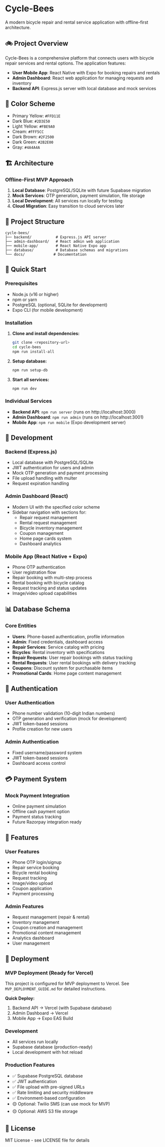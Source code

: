 # Cycle-Bees

A modern bicycle repair and rental service application with offline-first architecture.

## 🚲 Project Overview

Cycle-Bees is a comprehensive platform that connects users with bicycle repair services and rental options. The application features:

- **User Mobile App**: React Native with Expo for booking repairs and rentals
- **Admin Dashboard**: React web application for managing requests and inventory
- **Backend API**: Express.js server with local database and mock services

## 🎨 Color Scheme

- Primary Yellow: `#FFD11E`
- Dark Blue: `#2D3E50`
- Light Yellow: `#FBE9A0`
- Cream: `#FFF5CC`
- Dark Brown: `#2F2500`
- Dark Green: `#2B2E00`
- Gray: `#4A4A4A`

## 🏗️ Architecture

### Offline-First MVP Approach
1. **Local Database**: PostgreSQL/SQLite with future Supabase migration
2. **Mock Services**: OTP generation, payment simulation, file storage
3. **Local Development**: All services run locally for testing
4. **Cloud Migration**: Easy transition to cloud services later

## 📁 Project Structure

```
cycle-bees/
├── backend/           # Express.js API server
├── admin-dashboard/   # React admin web application
├── mobile-app/        # React Native Expo app
├── database/          # Database schemas and migrations
└── docs/             # Documentation
```

## 🚀 Quick Start

### Prerequisites
- Node.js (v16 or higher)
- npm or yarn
- PostgreSQL (optional, SQLite for development)
- Expo CLI (for mobile development)

### Installation

1. **Clone and install dependencies:**
   ```bash
   git clone <repository-url>
   cd cycle-bees
   npm run install-all
   ```

2. **Setup database:**
   ```bash
   npm run setup-db
   ```

3. **Start all services:**
   ```bash
   npm run dev
   ```

### Individual Services

- **Backend API**: `npm run server` (runs on http://localhost:3000)
- **Admin Dashboard**: `npm run admin` (runs on http://localhost:3001)
- **Mobile App**: `npm run mobile` (Expo development server)

## 🔧 Development

### Backend (Express.js)
- Local database with PostgreSQL/SQLite
- JWT authentication for users and admin
- Mock OTP generation and payment processing
- File upload handling with multer
- Request expiration handling

### Admin Dashboard (React)
- Modern UI with the specified color scheme
- Sidebar navigation with sections for:
  - Repair request management
  - Rental request management
  - Bicycle inventory management
  - Coupon management
  - Home page cards system
  - Dashboard analytics

### Mobile App (React Native + Expo)
- Phone OTP authentication
- User registration flow
- Repair booking with multi-step process
- Rental booking with bicycle catalog
- Request tracking and status updates
- Image/video upload capabilities

## 📊 Database Schema

### Core Entities
- **Users**: Phone-based authentication, profile information
- **Admin**: Fixed credentials, dashboard access
- **Repair Services**: Service catalog with pricing
- **Bicycles**: Rental inventory with specifications
- **Repair Requests**: User repair bookings with status tracking
- **Rental Requests**: User rental bookings with delivery tracking
- **Coupons**: Discount system for purchasable items
- **Promotional Cards**: Home page content management

## 🔐 Authentication

### User Authentication
- Phone number validation (10-digit Indian numbers)
- OTP generation and verification (mock for development)
- JWT token-based sessions
- Profile creation for new users

### Admin Authentication
- Fixed username/password system
- JWT token-based sessions
- Dashboard access control

## 💳 Payment System

### Mock Payment Integration
- Online payment simulation
- Offline cash payment option
- Payment status tracking
- Future Razorpay integration ready

## 📱 Features

### User Features
- Phone OTP login/signup
- Repair service booking
- Bicycle rental booking
- Request tracking
- Image/video upload
- Coupon application
- Payment processing

### Admin Features
- Request management (repair & rental)
- Inventory management
- Coupon creation and management
- Promotional content management
- Analytics dashboard
- User management

## 🚀 Deployment

### MVP Deployment (Ready for Vercel)
This project is configured for MVP deployment to Vercel. See `MVP_DEPLOYMENT_GUIDE.md` for detailed instructions.

**Quick Deploy:**
1. Backend API → Vercel (with Supabase database)
2. Admin Dashboard → Vercel 
3. Mobile App → Expo EAS Build

### Development
- All services run locally
- Supabase database (production-ready)
- Local development with hot reload

### Production Features
- ✅ Supabase PostgreSQL database
- ✅ JWT authentication
- ✅ File upload with pre-signed URLs
- ✅ Rate limiting and security middleware
- ✅ Environment-based configuration
- 🟡 Optional: Twilio SMS (can use mock for MVP)
- 🟡 Optional: AWS S3 file storage

## 📝 License

MIT License - see LICENSE file for details 